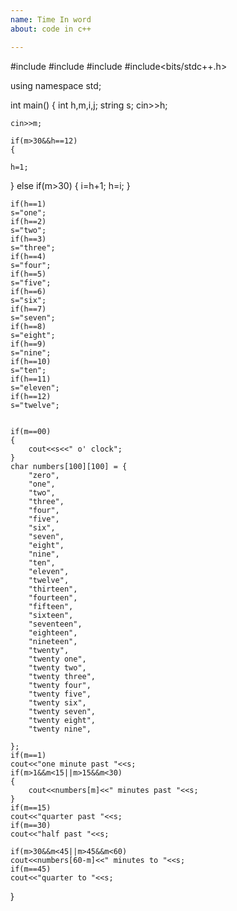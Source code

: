 ```yaml
---
name: Time In word
about: code in c++

---
```


#include<iostream>
#include<iterator>
#include<vector>
#include<bits/stdc++.h>

using namespace std;

int main()
{
    int h,m,i,j;
    string s;
    cin>>h;
    
    cin>>m;
    
    if(m>30&&h==12)
    {
    
    h=1;
}
    else if(m>30)
    {
        i=h+1;
        h=i;
    }
    
    
    
    if(h==1)
    s="one";
    if(h==2)
    s="two";
    if(h==3)
    s="three";
    if(h==4)
    s="four";
    if(h==5)
    s="five";
    if(h==6)
    s="six";
    if(h==7)
    s="seven";
    if(h==8)
    s="eight";
    if(h==9)
    s="nine";
    if(h==10)
    s="ten";
    if(h==11)
    s="eleven";
    if(h==12)
    s="twelve";
    
    
    if(m==00)
    {
        cout<<s<<" o' clock";
    }
    char numbers[100][100] = {
        "zero", 
        "one",
        "two",
        "three",
        "four",
        "five",
        "six",
        "seven",
        "eight",
        "nine",
        "ten",
        "eleven",
        "twelve",
        "thirteen",
        "fourteen",
        "fifteen",
        "sixteen",
        "seventeen",
        "eighteen",
        "nineteen",
        "twenty",
        "twenty one",
        "twenty two",
        "twenty three",
        "twenty four",
        "twenty five",
        "twenty six",
        "twenty seven",
        "twenty eight",
        "twenty nine",
        
    };
    if(m==1)
    cout<<"one minute past "<<s;
    if(m>1&&m<15||m>15&&m<30)
    {
        cout<<numbers[m]<<" minutes past "<<s;
    }
    if(m==15)
    cout<<"quarter past "<<s;
    if(m==30)
    cout<<"half past "<<s;
    
    if(m>30&&m<45||m>45&&m<60)
    cout<<numbers[60-m]<<" minutes to "<<s;
    if(m==45)
    cout<<"quarter to "<<s;
}
